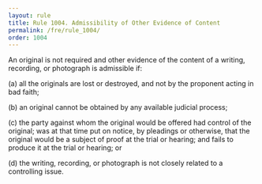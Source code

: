 ```yaml
---
layout: rule
title: Rule 1004. Admissibility of Other Evidence of Content
permalink: /fre/rule_1004/
order: 1004
---
```


An original is not required and other evidence of the content of a writing, recording, or photograph is admissible if:


(a) all the originals are lost or destroyed, and not by the proponent acting in bad faith;


(b) an original cannot be obtained by any available judicial process;


(c) the party against whom the original would be offered had control of the original; was at that time put on notice, by pleadings or otherwise, that the original would be a subject of proof at the trial or hearing; and fails to produce it at the trial or hearing; or


(d) the writing, recording, or photograph is not closely related to a controlling issue.

